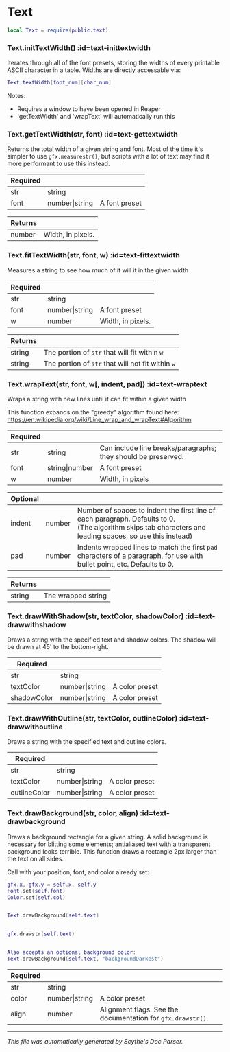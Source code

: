 # Text
```lua
local Text = require(public.text)
```

<section class="segment">

### Text.initTextWidth() :id=text-inittextwidth

Iterates through all of the font presets, storing the widths of every printable
ASCII character in a table. Widths are directly accessable via:


```lua
Text.textWidth[font_num][char_num]
```


Notes:


- Requires a window to have been opened in Reaper
- 'getTextWidth' and 'wrapText' will automatically run this

</section>
<section class="segment">

### Text.getTextWidth(str, font) :id=text-gettextwidth

Returns the total width of a given string and font. Most of the time it's
simpler to use `gfx.measurestr()`, but scripts with a lot of text may find it
more performant to use this instead.

| **Required** | []() | []() |
| --- | --- | --- |
| str | string |  |
| font | number&#124;string | A font preset |

| **Returns** | []() |
| --- | --- |
| number | Width, in pixels. |

</section>
<section class="segment">

### Text.fitTextWidth(str, font, w) :id=text-fittextwidth

Measures a string to see how much of it will it in the given width

| **Required** | []() | []() |
| --- | --- | --- |
| str | string |  |
| font | number&#124;string | A font preset |
| w | number | Width, in pixels. |

| **Returns** | []() |
| --- | --- |
| string | The portion of `str` that will fit within `w` |
| string | The portion of `str` that will not fit within `w` |

</section>
<section class="segment">

### Text.wrapText(str, font, w[, indent, pad]) :id=text-wraptext

Wraps a string with new lines until it can fit within a given width


This function expands on the "greedy" algorithm found here:
https://en.wikipedia.org/wiki/Line_wrap_and_wrapText#Algorithm

| **Required** | []() | []() |
| --- | --- | --- |
| str | string | Can include line breaks/paragraphs; they should be preserved. |
| font | string&#124;number | A font preset |
| w | number | Width, in pixels |

| **Optional** | []() | []() |
| --- | --- | --- |
| indent | number | Number of spaces to indent the first line of each paragraph. Defaults to 0. <br> (The algorithm skips tab characters and leading spaces, so use this instead) |
| pad | number | Indents wrapped lines to match the first `pad` characters of a paragraph, for use with bullet point, etc. Defaults to 0. |

| **Returns** | []() |
| --- | --- |
| string | The wrapped string |

</section>
<section class="segment">

### Text.drawWithShadow(str, textColor, shadowColor) :id=text-drawwithshadow

Draws a string with the specified text and shadow colors. The shadow
will be drawn at 45' to the bottom-right.

| **Required** | []() | []() |
| --- | --- | --- |
| str | string |  |
| textColor | number&#124;string | A color preset |
| shadowColor | number&#124;string | A color preset |

</section>
<section class="segment">

### Text.drawWithOutline(str, textColor, outlineColor) :id=text-drawwithoutline

Draws a string with the specified text and outline colors.

| **Required** | []() | []() |
| --- | --- | --- |
| str | string |  |
| textColor | number&#124;string | A color preset |
| outlineColor | number&#124;string | A color preset |

</section>
<section class="segment">

### Text.drawBackground(str, color, align) :id=text-drawbackground

Draws a background rectangle for a given string. A solid background is
necessary for blitting some elements; antialiased text with a transparent
background looks terrible. This function draws a rectangle 2px larger than
the text on all sides.


Call with your position, font, and color already set:


```lua
gfx.x, gfx.y = self.x, self.y
Font.set(self.font)
Color.set(self.col)


Text.drawBackground(self.text)


gfx.drawstr(self.text)


Also accepts an optional background color:
Text.drawBackground(self.text, "backgroundDarkest")
```

| **Required** | []() | []() |
| --- | --- | --- |
| str | string |  |
| color | number&#124;string | A color preset |
| align | number | Alignment flags. See the documentation for `gfx.drawstr()`. |

</section>

----
_This file was automatically generated by Scythe's Doc Parser._
